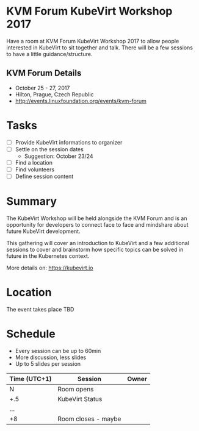 # KVM Forum KubeVirt Workshop 2017

Have a room at KVM Forum KubeVirt Workshop 2017 to allow people interested in
KubeVirt to sit together and talk.
There will be a few sessions to have a little guidance/structure.

## KVM Forum Details

- October 25 - 27, 2017
- Hilton, Prague, Czech Republic
- <http://events.linuxfoundation.org/events/kvm-forum>

# Tasks

- [ ] Provide KubeVirt informations to organizer
- [ ] Settle on the session dates
  - Suggestion: October 23/24
- [ ] Find a location
- [ ] Find volunteers
- [ ] Define session content

# Summary

The KubeVirt Workshop will be held alongside the KVM Forum and is an
opportunity for developers to connect face to face and mindshare about
future KubeVirt development.

This gathering will cover an introduction to KubeVirt and a few additional
sessions to cover and brainstorm how specific topics can be solved in future
in the Kubernetes context.

More details on: <https://kubevirt.io>

# Location

The event takes place TBD

# Schedule

- Every session can be up to 60min
- More discussion, less slides
- Up to 5 slides per session

| Time (UTC+1) | Session             | Owner |
| ------------ | ------------------- | ----- |
| N            | Room opens          |       |
| +.5          | KubeVirt Status     |       |
| …            |                     |       |
| +8           | Room closes - maybe |       |
